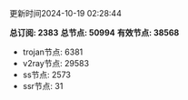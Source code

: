 更新时间2024-10-19 02:28:44

**总订阅: 2383**
**总节点: 50994**
**有效节点: 38568**
- trojan节点: 6381
- v2ray节点: 29583
- ss节点: 2573
- ssr节点: 31
